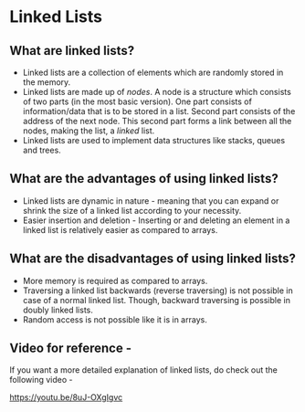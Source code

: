 # Linked Lists

## What are linked lists?
- Linked lists are a collection of elements which are randomly stored in the memory.
- Linked lists are made up of *nodes*. A node is a structure which consists of two parts (in the most basic version). One part consists of information/data that is to be stored in a list. Second part consists of the address of the next node. This second part forms a link between all the nodes, making the list, a *linked* list.
- Linked lists are used to implement data structures like stacks, queues and trees.

## What are the advantages of using linked lists?
- Linked lists are dynamic in nature - meaning that you can expand or shrink the size of a linked list according to your necessity.
- Easier insertion and deletion - Inserting or and deleting an element in a linked list is relatively easier as compared to arrays.

## What are the disadvantages of using linked lists?
- More memory is required as compared to arrays.
- Traversing a linked list backwards (reverse traversing) is not possible in case of a normal linked list. Though, backward traversing is possible in doubly linked lists.
- Random access is not possible like it is in arrays.

## Video for reference - 
If you want a more detailed explanation of linked lists, do check out the following video - 

https://youtu.be/8uJ-OXgIgvc